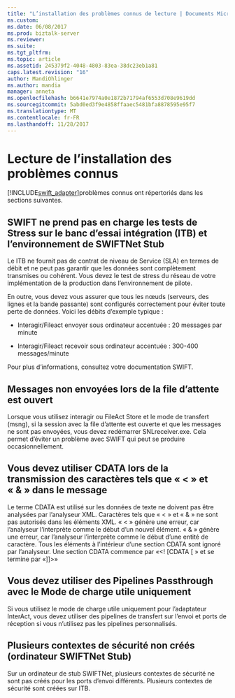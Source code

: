 ```yaml
---
title: "L’installation des problèmes connus de lecture | Documents Microsoft"
ms.custom: 
ms.date: 06/08/2017
ms.prod: biztalk-server
ms.reviewer: 
ms.suite: 
ms.tgt_pltfrm: 
ms.topic: article
ms.assetid: 245379f2-4048-4803-83ea-38dc23eb1a81
caps.latest.revision: "16"
author: MandiOhlinger
ms.author: mandia
manager: anneta
ms.openlocfilehash: b6641e7974a0e1872b71794af6553d708e9619dd
ms.sourcegitcommit: 5abd0ed3f9e4858ffaaec5481bfa8878595e95f7
ms.translationtype: MT
ms.contentlocale: fr-FR
ms.lasthandoff: 11/28/2017
---
```

# <a name="read-the-installation-known-issues"></a>Lecture de l’installation des problèmes connus
[!INCLUDE[swift_adapter](../../includes/swift-adapter-md.md)]problèmes connus ont répertoriés dans les sections suivantes.  
  
## <a name="swift-does-not-support-stress-testing-on-integration-test-bed-itb-and-swiftnet-stub-environment"></a>SWIFT ne prend pas en charge les tests de Stress sur le banc d’essai intégration (ITB) et l’environnement de SWIFTNet Stub  
 Le ITB ne fournit pas de contrat de niveau de Service (SLA) en termes de débit et ne peut pas garantir que les données sont complètement transmises ou cohérent. Vous devez le test de stress du réseau de votre implémentation de la production dans l’environnement de pilote.  
  
 En outre, vous devez vous assurer que tous les nœuds (serveurs, des lignes et la bande passante) sont configurés correctement pour éviter toute perte de données. Voici les débits d’exemple typique :  
  
-   Interagir/Fileact envoyer sous ordinateur accentuée : 20 messages par minute  
  
-   Interagir/Fileact recevoir sous ordinateur accentuée : 300-400 messages/minute  
  
 Pour plus d’informations, consultez votre documentation SWIFT.  
  
## <a name="messages-not-pushed-when-queue-is-open"></a>Messages non envoyées lors de la file d’attente est ouvert  
 Lorsque vous utilisez interagir ou FileAct Store et le mode de transfert (msng), si la session avec la file d’attente est ouverte et que les messages ne sont pas envoyées, vous devez redémarrer SNLreceiver.exe. Cela permet d’éviter un problème avec SWIFT qui peut se produire occasionnellement.  
  
## <a name="you-must-use-cdata-when-passing-characters-like--and--in-message"></a>Vous devez utiliser CDATA lors de la transmission des caractères tels que « < » et « & » dans le message  
 Le terme CDATA est utilisé sur les données de texte ne doivent pas être analysées par l’analyseur XML.  Caractères tels que « < » et « & » ne sont pas autorisés dans les éléments XML. « < » génère une erreur, car l’analyseur l’interprète comme le début d’un nouvel élément. « & » génère une erreur, car l’analyseur l’interprète comme le début d’une entité de caractère. Tous les éléments à l’intérieur d’une section CDATA sont ignoré par l’analyseur. Une section CDATA commence par «\<! [CDATA [ » et se termine par «]]\>»  
  
## <a name="you-must-use-passthrough-pipelines-with-payload-only-mode"></a>Vous devez utiliser des Pipelines Passthrough avec le Mode de charge utile uniquement  
 Si vous utilisez le mode de charge utile uniquement pour l’adaptateur InterAct, vous devez utiliser des pipelines de transfert sur l’envoi et ports de réception si vous n’utilisez pas les pipelines personnalisés.  
  
## <a name="multiple-security-contexts-not-created-swiftnet-stub-computer"></a>Plusieurs contextes de sécurité non créés (ordinateur SWIFTNet Stub)  
 Sur un ordinateur de stub SWIFTNet, plusieurs contextes de sécurité ne sont pas créés pour les ports d’envoi différents. Plusieurs contextes de sécurité sont créées sur ITB.